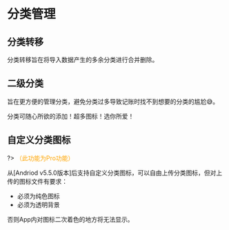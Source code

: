 # 分类管理

## 分类转移

分类转移旨在将导入数据产生的多余分类进行合并删除。 

## 二级分类

旨在更方便的管理分类，避免分类过多导致记账时找不到想要的分类的尴尬😅。

分类可随心所欲的添加！超多图标！选你所爱！

## 自定义分类图标

?> <font color=orange>（此功能为Pro功能）</font>

从[Andriod v5.5.0版本]后支持自定义分类图标，可以自由上传分类图标，但对上传的图标文件有要求：

* 必须为纯色图标
* 必须为透明背景

否则App内对图标二次着色的地方将无法显示。
